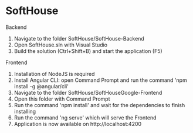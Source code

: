 # SoftHouse

Backend
1) Navigate to the folder SoftHouse/SoftHouse-Backend
2) Open SoftHouse.sln with Visual Studio
3) Build the solution (Ctrl+Shift+B) and start the application (F5)

Frontend
1) Installation of NodeJS is required
2) Install Angular CLI: open Command Prompt and run the command 'npm install -g @angular/cli'
3) Navigate to the folder SoftHouse/SoftHouseGoogle-Frontend
4) Open this folder with Command Prompt 
5) Run the command 'npm install' and wait for the dependencies to finish installing
6) Run the command 'ng serve' which will serve the Frontend
7) Application is now available on http://localhost:4200
